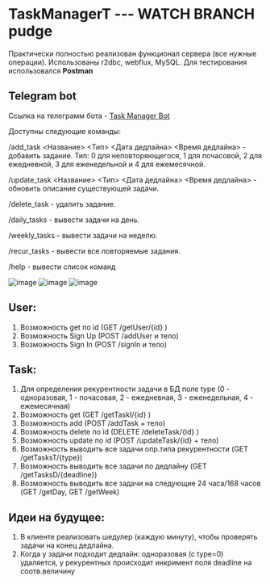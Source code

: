 # TaskManagerT --- WATCH BRANCH pudge

Практически полностью реализован функционал сервера (все нужные операции). Использованы r2dbc, webflux, MySQL.
Для тестирования использовался 
**Postman**
## Telegram bot
Ссылка на телеграмм бота - [Task Manager Bot](http://t.me/HSAI23_TaskManager_bot)

Доступны следующие команды:

/add_task <Название> <Тип> <Дата дедлайна> <Время дедлайна> - добавить задание. Тип: 0 для неповторяющегося, 1 для почасовой, 2 для ежедневной, 3 для еженедельной и 4 для ежемесячной.
                
/update_task <ID> <Название> <Тип> <Дата дедлайна> <Время дедлайна> - обновить описание существующей задачи.
                
/delete_task <ID> - удалить задание.
              
/daily_tasks - вывести задачи на день.
                
/weekly_tasks - вывести задачи на неделю.
                
/recur_tasks - вывести все повторяемые задания.
                
/help - вывести список команд

![image](https://github.com/ChoboZilla/TaskManagerTG/assets/100492375/c64869cc-46fd-429e-bfb5-87f48dc38fa4)
![image](https://github.com/ChoboZilla/TaskManagerTG/assets/100492375/f30d124f-2232-43d6-a116-a7a036f0ab1d)
![image](https://github.com/ChoboZilla/TaskManagerTG/assets/100492375/8e0c04ce-f584-4f2a-80ec-c32665abad90)

## User:
1. Возможность get по id (GET /getUser/{id} )
2. Возможность Sign Up (POST /addUser и тело)
3. Возможность Sign In (POST /signIn и тело)

## Task:
1. Для определения рекурентности задачи в БД поле type (0 - одноразовая, 1 - почасовая, 2 - ежедневная, 3 - еженедельная, 4 - ежемесячная)
2. Возможность get (GET /getTaskI/{id} )
3. Возможность add (POST /addTask + тело)
4. Возможность delete по id (DELETE /deleteTask/{id} )
5. Возможность update по id (POST /updateTask/{id} + тело)
6. Возможность выводить все задачи опр.типа рекурентности (GET /getTasksT/{type})
7. Возможность выводить все задачи по дедлайну (GET /getTasksD/{deadline})
8. Возможность выводить все задачи на следующие 24 часа/168 часов (GET /getDay, GET /getWeek)

## Идеи на будущее:
1. В клиенте реализовать шедулер (каждую минуту), чтобы проверять задачи на конец дедлайна.
2. Когда у задачи подходит дедлайн: одноразовая (с type=0) удаляется, у рекурентных происходит инкримент поля deadline на соотв.величину
